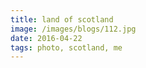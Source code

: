 ```yaml
---
title: land of scotland
image: /images/blogs/112.jpg
date: 2016-04-22
tags: photo, scotland, me
---
```

